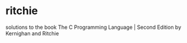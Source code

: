 # ritchie
solutions to the book The C Programming Language | Second Edition by Kernighan and Ritchie
